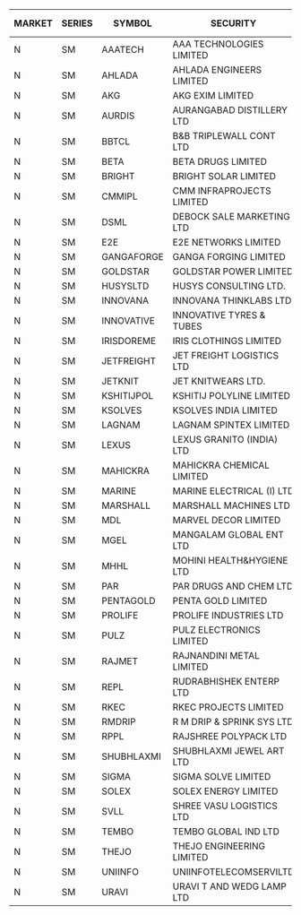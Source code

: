 


| MARKET | SERIES | SYMBOL | SECURITY | PREV CL PR | OPEN PRICE | HIGH PRICE | LOW PRICE | CLOSE PRICE | NET TRDVAL | NET TRDQTY | CORP IND | HI 52 WK | LO 52 WK |
| ----- | ----- | ----- | ----- | ----- | ----- | ----- | ----- | ----- | ----- | ----- | ----- | ----- | ----- |
| N | SM | AAATECH | AAA TECHNOLOGIES LIMITED | 43.20 | 43.20 | 43.20 | 42.75 | 42.75 | 386850.00 | 9000 |  | 44.95 | 42.25 |
| N | SM | AHLADA | AHLADA ENGINEERS LIMITED | 43.00 | 43.00 | 43.00 | 43.00 | 43.00 | 129000.00 | 3000 |  | 69.95 | 36.30 |
| N | SM | AKG | AKG EXIM LIMITED | 45.10 | 50.00 | 53.45 | 50.00 | 51.70 | 620600.00 | 12000 |  | 76.50 | 30.00 |
| N | SM | AURDIS | AURANGABAD DISTILLERY LTD | 26.00 | 26.00 | 26.00 | 26.00 | 26.00 | 52000.00 | 2000 |  | 40.50 | 25.80 |
| N | SM | BBTCL | B&B TRIPLEWALL CONT LTD | 28.95 | 30.00 | 30.00 | 30.00 | 30.00 | 180000.00 | 6000 |  | 41.50 | 27.20 |
| N | SM | BETA | BETA DRUGS LIMITED | 111.00 | 115.85 | 118.90 | 113.00 | 118.90 | 554160.00 | 4800 |  | 140.80 | 37.00 |
| N | SM | BRIGHT | BRIGHT SOLAR LIMITED | 6.20 | 6.40 | 6.50 | 6.40 | 6.45 | 77250.00 | 12000 |  | 17.15 | 4.70 |
| N | SM | CMMIPL | CMM INFRAPROJECTS LIMITED | 2.60 | 2.50 | 2.50 | 2.50 | 2.50 | 7500.00 | 3000 |  | 9.25 | 2.30 |
| N | SM | DSML | DEBOCK SALE MARKETING LTD | 20.40 | 19.45 | 20.00 | 19.40 | 19.40 | 470100.00 | 24000 |  | 20.70 | 3.50 |
| N | SM | E2E | E2E NETWORKS LIMITED | 37.25 | 37.00 | 39.00 | 35.50 | 39.00 | 445000.00 | 12000 |  | 57.95 | 13.30 |
| N | SM | GANGAFORGE | GANGA FORGING LIMITED | 20.70 | 19.60 | 20.60 | 19.60 | 20.30 | 720900.00 | 36000 |  | 21.00 | 8.70 |
| N | SM | GOLDSTAR | GOLDSTAR POWER LIMITED | 24.05 | 22.85 | 22.85 | 22.85 | 22.85 | 137100.00 | 6000 |  | 25.45 | 22.65 |
| N | SM | HUSYSLTD | HUSYS CONSULTING LTD. | 89.95 | 90.00 | 98.90 | 90.00 | 94.50 | 1714100.00 | 18000 |  | 98.90 | 20.50 |
| N | SM | INNOVANA | INNOVANA THINKLABS LTD. | 80.00 | 76.05 | 80.00 | 76.05 | 80.00 | 156050.00 | 2000 |  | 326.40 | 70.25 |
| N | SM | INNOVATIVE | INNOVATIVE TYRES & TUBES | 6.15 | 5.85 | 5.85 | 5.85 | 5.85 | 35100.00 | 6000 |  | 14.60 | 5.40 |
| N | SM | IRISDOREME | IRIS CLOTHINGS LIMITED | 33.00 | 38.00 | 38.00 | 38.00 | 38.00 | 212800.00 | 5600 |  | 192.00 | 28.50 |
| N | SM | JETFREIGHT | JET FREIGHT LOGISTICS LTD | 14.00 | 13.45 | 14.00 | 13.45 | 14.00 | 109800.00 | 8000 |  | 20.60 | 11.90 |
| N | SM | JETKNIT | JET KNITWEARS LTD. | 20.00 | 20.00 | 20.00 | 20.00 | 20.00 | 30000.00 | 1500 |  | 24.75 | 19.65 |
| N | SM | KSHITIJPOL | KSHITIJ POLYLINE LIMITED | 23.50 | 25.00 | 25.00 | 23.50 | 23.50 | 482000.00 | 20000 |  | 37.50 | 19.20 |
| N | SM | KSOLVES | KSOLVES INDIA LIMITED | 369.05 | 385.00 | 387.00 | 385.00 | 387.00 | 1159800.00 | 3000 |  | 387.00 | 102.05 |
| N | SM | LAGNAM | LAGNAM SPINTEX LIMITED | 7.35 | 7.50 | 7.50 | 7.50 | 7.50 | 22500.00 | 3000 |  | 12.50 | 6.60 |
| N | SM | LEXUS | LEXUS GRANITO (INDIA) LTD | 9.05 | 9.50 | 9.50 | 9.50 | 9.50 | 9500.00 | 1000 |  | 17.35 | 4.55 |
| N | SM | MAHICKRA | MAHICKRA CHEMICAL LIMITED | 80.00 | 82.25 | 82.25 | 82.25 | 82.25 | 370125.00 | 4500 |  | 93.50 | 70.00 |
| N | SM | MARINE | MARINE ELECTRICAL (I) LTD | 168.00 | 165.00 | 165.30 | 164.80 | 164.95 | 1650200.00 | 10000 |  | 198.00 | 78.00 |
| N | SM | MARSHALL | MARSHALL MACHINES LTD | 7.05 | 7.05 | 7.05 | 7.05 | 7.05 | 21150.00 | 3000 |  | 21.00 | 4.85 |
| N | SM | MDL | MARVEL DECOR LIMITED | 23.15 | 24.30 | 24.30 | 24.30 | 24.30 | 48600.00 | 2000 |  | 28.60 | 16.50 |
| N | SM | MGEL | MANGALAM GLOBAL ENT LTD | 40.80 | 40.00 | 40.00 | 40.00 | 40.00 | 120000.00 | 3000 |  | 65.10 | 38.00 |
| N | SM | MHHL | MOHINI HEALTH&HYGIENE LTD | 18.95 | 18.95 | 19.85 | 18.95 | 19.85 | 291600.00 | 15000 |  | 23.20 | 11.35 |
| N | SM | PAR | PAR DRUGS AND CHEM LTD | 68.75 | 70.10 | 70.10 | 70.00 | 70.00 | 420200.00 | 6000 |  | 74.80 | 26.20 |
| N | SM | PENTAGOLD | PENTA GOLD LIMITED | 18.45 | 19.30 | 19.30 | 19.30 | 19.30 | 115800.00 | 6000 |  | 39.10 | 15.40 |
| N | SM | PROLIFE | PROLIFE INDUSTRIES LTD | 37.45 | 39.30 | 39.30 | 39.30 | 39.30 | 117900.00 | 3000 |  | 39.95 | 25.60 |
| N | SM | PULZ | PULZ ELECTRONICS LIMITED | 16.65 | 15.85 | 15.85 | 15.85 | 15.85 | 63400.00 | 4000 |  | 30.00 | 9.20 |
| N | SM | RAJMET | RAJNANDINI METAL LIMITED | 30.25 | 31.00 | 31.00 | 30.20 | 30.60 | 489600.00 | 16000 |  | 41.30 | 23.85 |
| N | SM | REPL | RUDRABHISHEK ENTERP LTD | 78.05 | 79.80 | 81.95 | 79.80 | 81.95 | 4411200.00 | 54000 |  | 81.95 | 24.50 |
| N | SM | RKEC | RKEC PROJECTS LIMITED | 33.80 | 35.00 | 35.00 | 35.00 | 35.00 | 140000.00 | 4000 |  | 66.65 | 26.20 |
| N | SM | RMDRIP | R M DRIP & SPRINK SYS LTD | 54.50 | 51.00 | 52.95 | 51.00 | 52.95 | 737400.00 | 14000 |  | 63.00 | 14.65 |
| N | SM | RPPL | RAJSHREE POLYPACK LTD | 90.15 | 85.65 | 85.65 | 85.65 | 85.65 | 85650.00 | 1000 |  | 101.80 | 47.75 |
| N | SM | SHUBHLAXMI | SHUBHLAXMI JEWEL ART LTD | 15.60 | 14.85 | 14.85 | 14.85 | 14.85 | 14850.00 | 1000 |  | 150.00 | 12.80 |
| N | SM | SIGMA | SIGMA SOLVE LIMITED | 45.45 | 45.00 | 45.00 | 45.00 | 45.00 | 135000.00 | 3000 |  | 45.45 | 45.00 |
| N | SM | SOLEX | SOLEX ENERGY LIMITED | 26.25 | 25.25 | 25.25 | 25.25 | 25.25 | 101000.00 | 4000 |  | 35.80 | 19.20 |
| N | SM | SVLL | SHREE VASU LOGISTICS LTD | 82.80 | 83.15 | 83.15 | 83.15 | 83.15 | 83150.00 | 1000 |  | 113.00 | 70.00 |
| N | SM | TEMBO | TEMBO GLOBAL IND LTD | 200.00 | 198.00 | 198.00 | 198.00 | 198.00 | 2772000.00 | 14000 |  | 200.00 | 115.00 |
| N | SM | THEJO | THEJO ENGINEERING LIMITED | 1263.50 | 1260.50 | 1326.00 | 1260.50 | 1315.00 | 1834650.00 | 1400 |  | 1468.50 | 350.55 |
| N | SM | UNIINFO | UNIINFOTELECOMSERVILTD | 11.10 | 11.65 | 11.65 | 11.65 | 11.65 | 23300.00 | 2000 |  | 32.15 | 7.85 |
| N | SM | URAVI | URAVI T AND WEDG LAMP LTD | 125.00 | 125.00 | 125.00 | 125.00 | 125.00 | 3000000.00 | 24000 |  | 125.00 | 95.00 |



